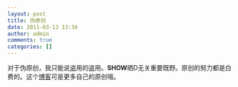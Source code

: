 ```yaml
---
layout: post
title: 伪原创
date: 2011-03-13 13:34
author: admin
comments: true
categories: []
---
```

对于伪原创，我只能说盗用的盗用。<strong>SHOW</strong>晒D无关重要既野。原创的努力都是白费的。这个<a href="http://www.ioyshow.cn/">博客</a>可是更多自己的原创哦。
